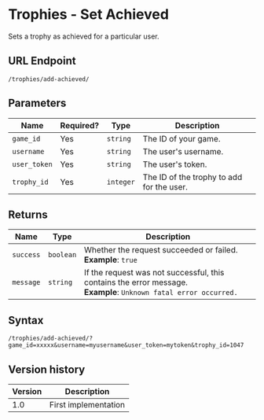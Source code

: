 # Trophies - Set Achieved

Sets a trophy as achieved for a particular user.

## URL Endpoint

```
/trophies/add-achieved/
```

## Parameters

Name | Required? | Type | Description
--- | --- | --- | ---
`game_id` | Yes | `string` | The ID of your game.
`username` | Yes | `string` | The user's username.
`user_token` | Yes | `string` | The user's token.
`trophy_id` | Yes | `integer` | The ID of the trophy to add for the user.

## Returns

Name | Type | Description
--- | --- | ---
`success` | `boolean` | Whether the request succeeded or failed. <br> **Example**: `true`
`message` | `string` | If the request was not successful, this contains the error message. <br> **Example**: `Unknown fatal error occurred.`

## Syntax

```
/trophies/add-achieved/?game_id=xxxxx&username=myusername&user_token=mytoken&trophy_id=1047
```

## Version history

Version | Description
--- | ---
1.0 | First implementation